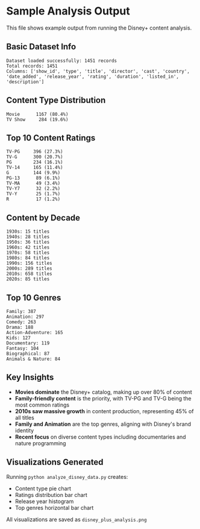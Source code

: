 # Sample Analysis Output

This file shows example output from running the Disney+ content analysis.

## Basic Dataset Info
```
Dataset loaded successfully: 1451 records
Total records: 1451
Columns: ['show_id', 'type', 'title', 'director', 'cast', 'country', 'date_added', 'release_year', 'rating', 'duration', 'listed_in', 'description']
```

## Content Type Distribution
```
Movie      1167 (80.4%)
TV Show     284 (19.6%)
```

## Top 10 Content Ratings
```
TV-PG     396 (27.3%)
TV-G      300 (20.7%)
PG        234 (16.1%)
TV-14     165 (11.4%)
G         144 (9.9%)
PG-13      89 (6.1%)
TV-MA      49 (3.4%)
TV-Y7      32 (2.2%)
TV-Y       25 (1.7%)
R          17 (1.2%)
```

## Content by Decade
```
1930s: 15 titles
1940s: 28 titles
1950s: 36 titles
1960s: 42 titles
1970s: 58 titles
1980s: 84 titles
1990s: 156 titles
2000s: 289 titles
2010s: 658 titles
2020s: 85 titles
```

## Top 10 Genres
```
Family: 387
Animation: 297
Comedy: 263
Drama: 188
Action-Adventure: 165
Kids: 127
Documentary: 119
Fantasy: 104
Biographical: 87
Animals & Nature: 84
```

## Key Insights

- **Movies dominate** the Disney+ catalog, making up over 80% of content
- **Family-friendly content** is the priority, with TV-PG and TV-G being the most common ratings
- **2010s saw massive growth** in content production, representing 45% of all titles
- **Family and Animation** are the top genres, aligning with Disney's brand identity
- **Recent focus** on diverse content types including documentaries and nature programming

## Visualizations Generated

Running `python analyze_disney_data.py` creates:
- Content type pie chart
- Ratings distribution bar chart  
- Release year histogram
- Top genres horizontal bar chart

All visualizations are saved as `disney_plus_analysis.png`
